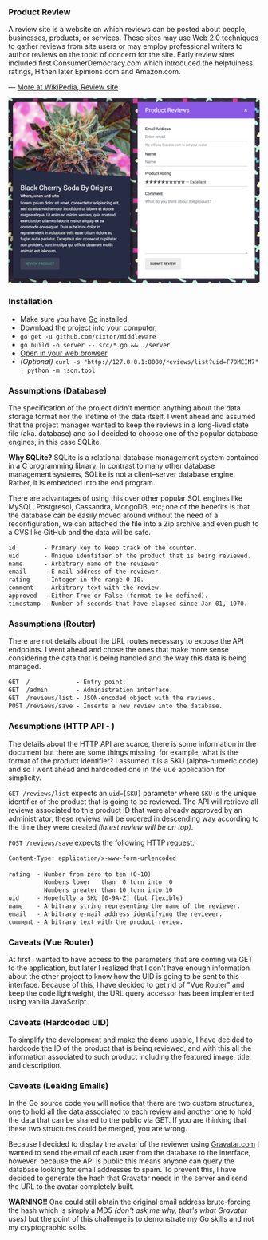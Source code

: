 ### Product Review

A review site is a website on which reviews can be posted about people, businesses, products, or services. These sites may use Web 2.0 techniques to gather reviews from site users or may employ professional writers to author reviews on the topic of concern for the site. Early review sites included first ConsumerDemocracy.com which introduced the helpfulness ratings, Hithen later Epinions.com and Amazon.com.

— [More at WikiPedia, Review site](https://en.wikipedia.org/wiki/Review_site)

![screenshot](screenshot.png)

### Installation

- Make sure you have [Go](https://golang.org/) installed,
- Download the project into your computer,
- `go get -u github.com/cixtor/middleware`
- `go build -o server -- src/*.go && ./server`
- [Open in your web browser](http://127.0.0.1:8080/)
- _(Optional)_ `curl -s "http://127.0.0.1:8080/reviews/list?uid=F79MEIM7" | python -m json.tool`

### Assumptions (Database)

The specification of the project didn't mention anything about the data storage format nor the lifetime of the data itself. I went ahead and assumed that the project manager wanted to keep the reviews in a long-lived state file (aka. database) and so I decided to choose one of the popular database engines, in this case SQLite.

**Why SQLite?** SQLite is a relational database management system contained in a C programming library. In contrast to many other database management systems, SQLite is not a client–server database engine. Rather, it is embedded into the end program.

There are advantages of using this over other popular SQL engines like MySQL, Postgresql, Cassandra, MongoDB, etc; one of the benefits is that the database can be easily moved around without the need of a reconfiguration, we can attached the file into a Zip archive and even push to a CVS like GitHub and the data will be safe.

```
id        - Primary key to keep track of the counter.
uid       - Unique identifier of the product that is being reviewed.
name      - Arbitrary name of the reviewer.
email     - E-mail address of the reviewer.
rating    - Integer in the range 0-10.
comment   - Arbitrary text with the review.
approved  - Either True or False (format to be defined).
timestamp - Number of seconds that have elapsed since Jan 01, 1970.
```

### Assumptions (Router)

There are not details about the URL routes necessary to expose the API endpoints. I went ahead and chose the ones that make more sense considering the data that is being handled and the way this data is being managed.

```
GET  /             - Entry point.
GET  /admin        - Administration interface.
GET  /reviews/list - JSON-encoded object with the reviews.
POST /reviews/save - Inserts a new review into the database.
```

### Assumptions (HTTP API - )

The details about the HTTP API are scarce, there is some information in the document but there are some things missing, for example, what is the format of the product identifier? I assumed it is a SKU (alpha-numeric code) and so I went ahead and hardcoded one in the Vue application for simplicity.

`GET /reviews/list` expects an `uid=[SKU]` parameter where `SKU` is the unique identifier of the product that is going to be reviewed. The API will retrieve all reviews associated to this product ID that were already approved by an administrator, these reviews will be ordered in descending way according to the time they were created _(latest review will be on top)_.

`POST /reviews/save` expects the following HTTP request:

```
Content-Type: application/x-www-form-urlencoded

rating  - Number from zero to ten (0-10)
          Numbers lower   than  0 turn into  0
          Numbers greater than 10 turn into 10
uid     - Hopefully a SKU [0-9A-Z] (but flexible)
name    - Arbitrary string representing the name of the reviewer.
email   - Arbitrary e-mail address identifying the reviewer.
comment - Arbitrary text with the product review.
```

### Caveats (Vue Router)

At first I wanted to have access to the parameters that are coming via GET to the application, but later I realized that I don't have enough information about the other project to know how the UID is going to be sent to this interface. Because of this, I have decided to get rid of "Vue Router" and keep the code lightweight, the URL query accessor has been implemented using vanilla JavaScript.

### Caveats (Hardcoded UID)

To simplify the development and make the demo usable, I have decided to hardcode the ID of the product that is being reviewed, and with this all the information associated to such product including the featured image, title, and description.

### Caveats (Leaking Emails)

In the Go source code you will notice that there are two custom structures, one to hold all the data associated to each review and another one to hold the data that can be shared to the public via GET. If you are thinking that these two structures could be merged, you are wrong.

Because I decided to display the avatar of the reviewer using [Gravatar.com](https://en.gravatar.com/) I wanted to send the email of each user from the database to the interface, however, because the API is public this means anyone can query the database looking for email addresses to spam. To prevent this, I have decided to generate the hash that Gravatar needs in the server and send the URL to the avatar completely built.

**WARNING!!** One could still obtain the original email address brute-forcing the hash which is simply a MD5 _(don't ask me why, that's what Gravatar uses)_ but the point of this challenge is to demonstrate my Go skills and not my cryptographic skills.

